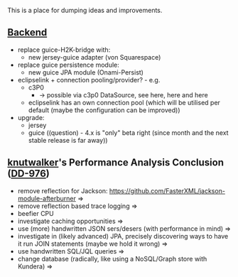 This is a place for dumping ideas and improvements.

## [Backend](https://github.com/dswarm/dswarm)

- replace guice-H2K-bridge with:
  - new jersey-guice adapter (von Squarespace)
- replace guice persistence module:
  - new guice JPA module (Onami-Persist)
- eclipselink + connection pooling/provider? - e.g.
  - c3P0
    - -> possible via c3p0 DataSource, see here, here and here
  - eclipselink has an own connection pool (which will be utilised per default (maybe the configuration can be improved))
- upgrade:
  - jersey
  - guice ((question) - 4.x is "only" beta right (since month and the next stable release is far away))

## [knutwalker](https://github.com/knutwalker)'s Performance Analysis Conclusion ([DD-976](https://jira.slub-dresden.de/browse/DD-976))

- remove reflection for Jackson: https://github.com/FasterXML/jackson-module-afterburner =>
- remove reflection based trace logging =>
- beefier CPU
- investigate caching opportunities =>
- use (more) handwritten JSON sers/desers (with performance in mind) =>
- investigate in (likely advanced) JPA, precisely discovering ways to have it run JOIN statements (maybe we hold it wrong) =>
- use handwritten SQL/JQL queries =>
- change database (radically, like using a NoSQL/Graph store with Kundera) => 


